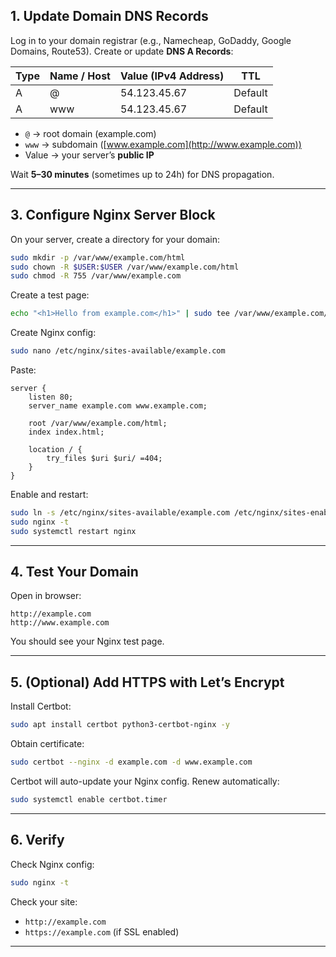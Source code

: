 ## 1. Update Domain DNS Records

Log in to your domain registrar (e.g., Namecheap, GoDaddy, Google Domains, Route53).
Create or update **DNS A Records**:

| Type | Name / Host | Value (IPv4 Address) | TTL     |
| ---- | ----------- | -------------------- | ------- |
| A    | @           | 54.123.45.67         | Default |
| A    | www         | 54.123.45.67         | Default |

* `@` → root domain (example.com)
* `www` → subdomain ([www.example.com](http://www.example.com))
* Value → your server’s **public IP**

Wait **5–30 minutes** (sometimes up to 24h) for DNS propagation.

---

## 3. Configure Nginx Server Block

On your server, create a directory for your domain:

```bash
sudo mkdir -p /var/www/example.com/html
sudo chown -R $USER:$USER /var/www/example.com/html
sudo chmod -R 755 /var/www/example.com
```

Create a test page:

```bash
echo "<h1>Hello from example.com</h1>" | sudo tee /var/www/example.com/html/index.html
```

Create Nginx config:

```bash
sudo nano /etc/nginx/sites-available/example.com
```

Paste:

```nginx
server {
    listen 80;
    server_name example.com www.example.com;

    root /var/www/example.com/html;
    index index.html;

    location / {
        try_files $uri $uri/ =404;
    }
}
```

Enable and restart:

```bash
sudo ln -s /etc/nginx/sites-available/example.com /etc/nginx/sites-enabled/
sudo nginx -t
sudo systemctl restart nginx
```

---

## 4. Test Your Domain

Open in browser:

```
http://example.com
http://www.example.com
```

You should see your Nginx test page.

---

## 5. (Optional) Add HTTPS with Let’s Encrypt

Install Certbot:

```bash
sudo apt install certbot python3-certbot-nginx -y
```

Obtain certificate:

```bash
sudo certbot --nginx -d example.com -d www.example.com
```

Certbot will auto-update your Nginx config.
Renew automatically:

```bash
sudo systemctl enable certbot.timer
```

---

## 6. Verify

Check Nginx config:

```bash
sudo nginx -t
```

Check your site:

* `http://example.com`
* `https://example.com` (if SSL enabled)

---
